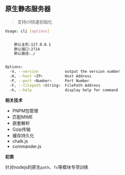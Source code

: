 ## 原生静态服务器
> 支持cli快速初始化

```bash
Usage: cli [options]


    默认主机:127.0.0.1
    默认端口:2714
    默认路径:./


Options:
  -V, --version            output the version number
  -H, --host <IP>          Host Address
  -P, --port <Number>      Port Number
  -F, --filepath <String>  FilePath Address
  -h, --help               display help for command
  ```

**相关技术**

- PNPM包管理
- 匹配MIME
- 嵌套解析
- Gzip传输
- 缓存持久化
- chalk.js
- commander.js

**初衷**

针对nodejs的原生`path`、`fs`等模块专项训练

